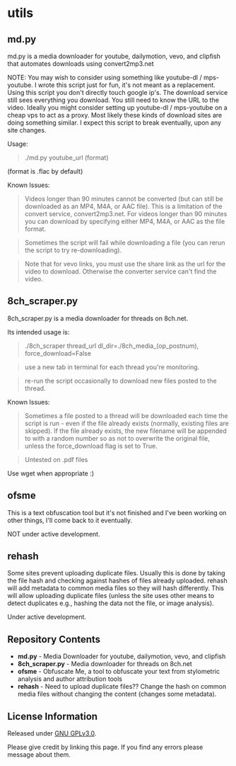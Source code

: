 utils
=============================================

md.py
-------------------
md.py is a media downloader for youtube, dailymotion, vevo, and clipfish that automates downloads using convert2mp3.net

NOTE:
You may wish to consider using something like youtube-dl / mps-youtube.  I wrote this script just for fun, it's not meant as a replacement.  Using this script you don't directly touch google ip's.  The download service still sees everything you download.  You still need to know the URL to the video.  Ideally you might consider setting up youtube-dl / mps-youtube on a cheap vps to act as a proxy.  Most likely these kinds of download sites are doing something similar.  I expect this script to break eventually, upon any site changes.


Usage:
>./md.py youtube_url (format)

(format is .flac by default)

Known Issues:

>Videos longer than 90 minutes cannot be converted (but can still be downloaded as an MP4, M4A, or AAC file).  This is a limitation of the convert service, convert2mp3.net.  For videos longer than 90 minutes you can download by specifying either MP4, M4A, or AAC as the file format.

>Sometimes the script will fail while downloading a file (you can rerun the script to try re-downloading).

>Note that for vevo links, you must use the share link as the url for the video to download.  Otherwise the converter service can't find the video.


8ch_scraper.py
-------------------
8ch_scraper.py is a media downloader for threads on 8ch.net.

Its intended usage is:
>./8ch_scraper thread_url dl_dir=./8ch_media_(op_postnum), force_download=False

>use a new tab in terminal for each thread you're monitoring.

>re-run the script occasionally to download new files posted to the thread.

Known Issues:

>Sometimes a file posted to a thread will be downloaded each time the script is run - even if the file already exists (normally, existing files are skipped).  If the file already exists, the new filename will be appended to with a random number so as not to overwrite the original file, unless the force_download flag is set to True.

>Untested on .pdf files

Use wget when appropriate :)


ofsme
-------------------
This is a text obfuscation tool but it's not finished and I've been working on other things, I'll come back to it eventually.

NOT under active development.


rehash
-------------------
Some sites prevent uploading duplicate files.  Usually this is done by taking the file hash and checking against hashes of files already uploaded.  rehash will add metadata to common media files so they will hash differently.  This will allow uploading duplicate files (unless the site uses other means to detect duplicates e.g., hashing the data not the file, or image analysis).

Under active development.



Repository Contents
-------------------
* **md.py** - Media Downloader for youtube, dailymotion, vevo, and clipfish
* **8ch_scraper.py** - Media downloader for threads on 8ch.net
* **ofsme** - Obfuscate Me, a tool to obfuscate your text from stylometric analysis and author attribution tools
* **rehash** - Need to upload duplicate files??  Change the hash on common media files without changing the content (changes some metadata).


License Information
-------------------

Released under [GNU GPLv3.0](http://www.gnu.org/copyleft/gpl.html).

Please give credit by linking this page.
If you find any errors please message about them.